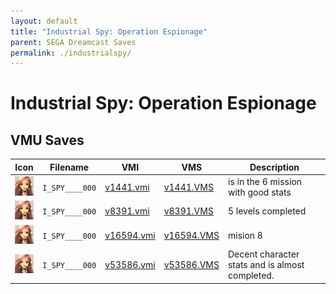 ```yaml
---
layout: default
title: "Industrial Spy: Operation Espionage"
parent: SEGA Dreamcast Saves
permalink: ./industrialspy/
---
```

# Industrial Spy: Operation Espionage

## VMU Saves

| Icon | Filename | VMI | VMS | Description |
|------|----------|-----|-----|-------------|
| ![Industrial Spy: Operation Espionage](../icons/I_SPY____000.GIF) | `I_SPY____000` | [v1441.vmi](v1441.vmi) | [v1441.VMS](v1441.VMS) | is in the 6 mission with good stats  |
| ![Industrial Spy: Operation Espionage](../icons/I_SPY____000.GIF) | `I_SPY____000` | [v8391.vmi](v8391.vmi) | [v8391.VMS](v8391.VMS) | 5 levels completed  |
| ![Industrial Spy: Operation Espionage](../icons/I_SPY____000.GIF) | `I_SPY____000` | [v16594.vmi](v16594.vmi) | [v16594.VMS](v16594.VMS) | mision 8  |
| ![Industrial Spy: Operation Espionage](../icons/I_SPY____000.GIF) | `I_SPY____000` | [v53586.vmi](v53586.vmi) | [v53586.VMS](v53586.VMS) | Decent character stats and is almost completed.  |
